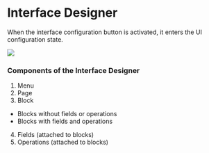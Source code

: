 # Interface Designer

When the interface configuration button is activated, it enters the UI configuration state.

![](https://static-docs.nocobase.com/0619e0aa0b24b81b8c08d7c572d3e0ba.jpg)

### Components of the Interface Designer

1. Menu
2. Page
3. Block
  - Blocks without fields or operations
  - Blocks with fields and operations
4. Fields (attached to blocks)
5. Operations (attached to blocks)
